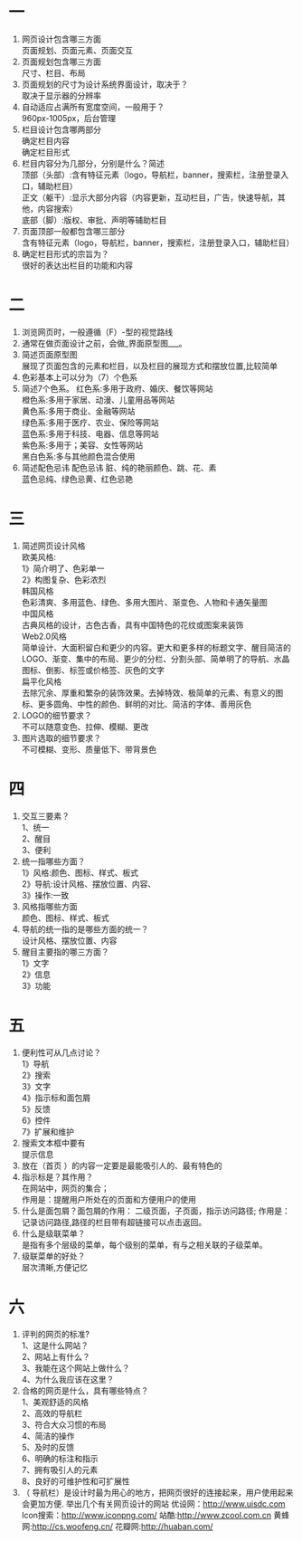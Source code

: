 # 一

1. 网页设计包含哪三方面  
页面规划、页面元素、页面交互
2. 页面规划包含哪三方面  
尺寸、栏目、布局
3. 页面规划的尺寸为设计系统界面设计，取决于？  
取决于显示器的分辨率
4. 自动适应占满所有宽度空间，一般用于？  
960px-1005px，后台管理
5. 栏目设计包含哪两部分  
确定栏目内容  
确定栏目形式
6. 栏目内容分为几部分，分别是什么？简述  
顶部（头部）:含有特征元素（logo，导航栏，banner，搜索栏，注册登录入口，辅助栏目）  
正文（躯干）:显示大部分内容（内容更新，互动栏目，广告，快速导航，其他，内容搜索）  
底部（脚）:版权、审批、声明等辅助栏目  
7. 页面顶部一般都包含哪三部分  
含有特征元素（logo，导航栏，banner，搜索栏，注册登录入口，辅助栏目）
8. 确定栏目形式的宗旨为？  
很好的表达出栏目的功能和内容
# 二

1. 浏览网页时，一般遵循（F）-型的视觉路线  
3. 通常在做页面设计之前，会做_界面原型图___。
2. 简述页面原型图  
展现了页面包含的元素和栏目，以及栏目的展现方式和摆放位置,比较简单   
3. 色彩基本上可以分为（7）个色系
4. 简述7个色系。
红色系:多用于政府、婚庆、餐饮等网站  
橙色系:多用于家居、动漫、儿童用品等网站  
黄色系:多用于商业、金融等网站  
绿色系:多用于医疗、农业、保险等网站  
蓝色系:多用于科技、电器、信息等网站  
紫色系:多用于；美容、女性等网站  
黑白色系:多与其他颜色混合使用
5. 简述配色忌讳
配色忌讳
脏、纯的艳丽颜色、跳、花、素  
蓝色忌纯、绿色忌黄、红色忌艳
# 三

1. 简述网页设计风格  
欧美风格:  
1》简介明了、色彩单一  
2》构图复杂、色彩浓烈  
韩国风格  
色彩清爽、多用蓝色、绿色、多用大图片、渐变色、人物和卡通矢量图  
中国风格  
古典风格的设计，古色古香，具有中国特色的花纹或图案来装饰  
Web2.0风格  
简单设计、大面积留白和更少的内容。更大和更多样的标题文字、醒目简洁的LOGO、渐变、集中的布局、更少的分栏、分割头部、简单明了的导航、水晶图标、倒影、标签或价格签、灰色的文字  
扁平化风格  
去除冗余、厚重和繁杂的装饰效果。去掉特效、极简单的元素、有意义的图标、更多圆角、中性的颜色、鲜明的对比、简洁的字体、善用灰色
2. LOGO的细节要求？  
不可以随意变色、拉伸、模糊、更改
3. 图片选取的细节要求？  
不可模糊、变形、质量低下、带背景色
# 四

1. 交互三要素？  
1、统一  
2、醒目  
3、便利
2. 统一指哪些方面？  
1》风格:颜色、图标、样式、板式  
2》导航:设计风格、摆放位置、内容、  
3》操作:一致  
3. 风格指哪些方面  
颜色、图标、样式、板式
4. 导航的统一指的是哪些方面的统一？  
设计风格、摆放位置、内容
5. 醒目主要指的哪三方面？  
1》文字  
2》信息  
3》功能  
# 五

1. 便利性可从几点讨论？  
1》导航  
2》搜索  
3》文字  
4》指示标和面包屑  
5》反馈  
6》控件  
7》扩展和维护  
2. 搜索文本框中要有  
提示信息
3. 放在（首页 ）的内容一定要是最能吸引人的、最有特色的
4. 指示标是？其作用？  
在网站中，网页的集合；  
作用是：提醒用户所处在的页面和方便用户的使用
5. 什么是面包屑？面包屑的作用：
二级页面，子页面，指示访问路径;
作用是：记录访问路径,路径的栏目带有超链接可以点击返回。
6. 什么是级联菜单？  
是指有多个层级的菜单，每个级别的菜单，有与之相关联的子级菜单。
7. 级联菜单的好处？  
层次清晰,方便记忆
# 六

1. 评判的网页的标准?  
1、这是什么网站？  
2、网站上有什么？  
3、我能在这个网站上做什么？  
4、为什么我应该在这里？  
2. 合格的网页是什么，具有哪些特点？  
1、美观舒适的风格  
2、高效的导航栏  
3、符合大众习惯的布局  
4、简洁的操作  
5、及时的反馈  
6、明确的标注和指示  
7、拥有吸引人的元素  
8、良好的可维护性和可扩展性  
3. （ 导航栏）是设计时最为用心的地方，把网页很好的连接起来，用户使用起来会更加方便.
举出几个有关网页设计的网站
优设网：http://www.uisdc.com
lcon搜索：http://www.iconpng.com/
站酷:http://www.zcool.com.cn
黄蜂网:http://cs.woofeng.cn/
花瓣网:http://huaban.com/
